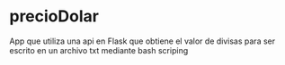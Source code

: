 # precioDolar
App que utiliza una api en Flask que obtiene el valor de divisas para ser escrito en un archivo txt mediante bash scriping
